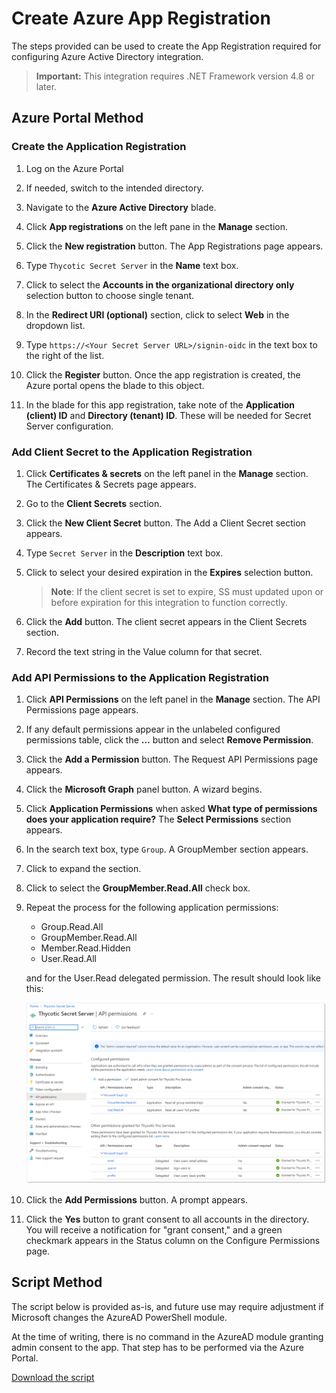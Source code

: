 [title]: # (Create an Azure App Registration)
[tags]: # (Azure, Azure Active Directory)
[priority]: # (1002)

# Create Azure App Registration

The steps provided can be used to create the App Registration required for configuring Azure Active Directory integration.


> **Important:** This integration requires .NET Framework version 4.8 or later.

## Azure Portal Method

### Create the Application Registration

1. Log on the Azure Portal

1. If needed, switch to the intended directory.

1. Navigate to the **Azure Active Directory** blade.

1. Click **App registrations** on the left pane in the **Manage** section.

1. Click the **New registration** button. The App Registrations page appears.

1. Type `Thycotic Secret Server` in the **Name** text box.

1. Click to select the **Accounts in the organizational directory only** selection button to choose single tenant.

1. In the **Redirect URI (optional)** section, click to select **Web** in the dropdown list.

1. Type `https://<Your Secret Server URL>/signin-oidc` in the text box to the right of the list.

1. Click the **Register** button. Once the app registration is created, the Azure portal opens the blade to this object.

1. In the blade for this app registration, take note of the **Application (client) ID** and **Directory (tenant) ID**. These will be needed for Secret Server configuration. 


### Add Client Secret to the Application Registration

1. Click **Certificates & secrets** on the left panel in the **Manage** section. The Certificates & Secrets page appears.

1. Go to the **Client Secrets** section.

1. Click the **New Client Secret** button. The Add a Client Secret section appears.

1. Type `Secret Server` in the **Description** text box.

1. Click to select your desired expiration in the **Expires** selection button.

   > **Note**: If the client secret is set to expire, SS must updated upon or before expiration for this integration to function correctly.

1. Click the **Add** button. The client secret appears in the Client Secrets section.

1. Record the text string in the Value column for that secret.

### Add API Permissions to the Application Registration

1. Click **API Permissions** on the left panel in the **Manage** section. The API Permissions page appears.

1. If any default permissions appear in the unlabeled configured permissions table, click the **…** button and select **Remove Permission**.

1. Click the **Add a Permission** button. The Request API Permissions page appears.

1. Click the **Microsoft Graph** panel button. A wizard begins.

1. Click **Application Permissions** when asked **What type of permissions does your application require?** The **Select Permissions** section appears.

1. In the search text box, type `Group`. A GroupMember section appears.

1. Click to expand the section.

1. Click to select the **GroupMember.Read.All** check box.

1. Repeat the process for the following application permissions:
   - Group.Read.All
   - GroupMember.Read.All
   - Member.Read.Hidden
   - User.Read.All
   
   and for the User.Read delegated permission. The result should look like this:

   ![image-20210426165114382](images/image-20210426165114382.png)
   
1. Click the **Add Permissions** button. A prompt appears.

1. Click the **Yes** button to grant consent to all accounts in the directory. You will receive a notification for "grant consent," and a green checkmark appears in the Status column on the Configure Permissions page.

## Script Method

The script below is provided as-is, and future use may require adjustment if Microsoft changes the AzureAD PowerShell module. 

At the time of writing, there is no command in the AzureAD module granting admin consent to the app. That step has to be performed via the Azure Portal.

[Download the script](./scripts/azuread_sample.ps1)
